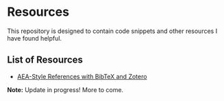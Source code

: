 # Resources
This repository is designed to contain code snippets and other resources I have found helpful.

## List of Resources
* [AEA-Style References with BibTeX and Zotero](bibtex/aea-bibtex.md)

<div class="alert alert-warning" role="alert">
  <b>Note:</b> Update in progress! More to come.
</div>
